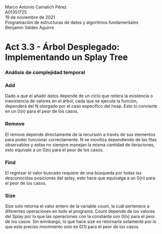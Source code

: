 Marco Antonio Camalich Pérez<br />
  A01351725<br />
  19 de noviembre de 2021<br />
  Programación de estructuras de datos y algoritmos fundamentales<br />
  Benjamin Valdes Aguirre<br />
 # Act 3.3 - Árbol Desplegado: Implementando un Splay Tree<br />
   
### Análisis de complejidad temporal
### Add
Dado a que el añadir datos depende de un ciclo que reitera la existencia o inexistencia de valores en el árbol, cada que se ejecute la función, dependerá del N otorgado por el caso específico del heap. Esto lo convierte en un 0(n) para el peor de los casos.

### Remove
El remove depende directamente de la recursión a través de sus elementos para poder funcionar correctamente. N se moviliza dependiendo de las filas observables y estas no siempre manejan la misma cantidad de iteraciones, esto equivale a un 0(n) para el peor de los casos.

### Find
El regresar el valor buscado requiere de una búsqueda por todas las desconocidas posiciones del splay, esto hace que equivalga a un 0(n) para el peor de los casos.

### Size
Size solo retorna el valor entero de la variable count, la cuál pertenece a diferentes operaciones en todo el programa. Count depende de los valores del Splay por lo que las operaciones con la constante son 0(n) para el peor de los casos. Sin emnbargo, lo que hace size es retornarla solamente por lo que este preciso movimiento solo es 0(1) para el peor de los casos.

